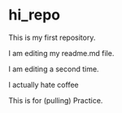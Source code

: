 # hi_repo
This is my first repository. 

I am editing my readme.md file. 


I am editing a second time.

I actually hate coffee

This is for (pulling) Practice. 
